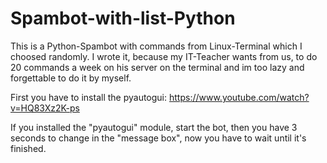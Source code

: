# Spambot-with-list-Python
This is a Python-Spambot with commands from Linux-Terminal which I choosed randomly. I wrote it, because my IT-Teacher wants from us, to do 20 commands a week on his server on the terminal and im too lazy and forgettable to do it by myself.

First you have to install the pyautogui: https://www.youtube.com/watch?v=HQ83Xz2K-ps

If you installed the "pyautogui" module, start the bot, then you have 3 seconds to change in the "message box", now you have to wait until it's finished.
